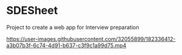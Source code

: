 # SDESheet

Project to create a web app for Interview preparation


https://user-images.githubusercontent.com/32055899/182336412-a3b07b3f-6c74-4d91-b637-c3f9c1a99d75.mp4

